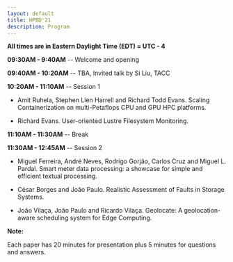 ```yaml
---
layout: default
title: HPBD'21
description: Program
---
```


**All times are in Eastern Daylight Time (EDT) = UTC - 4**

**09:30AM - 9:40AM** -- Welcome and opening

**09:40AM - 10:20AM** -- TBA, Invited talk by Si Liu, TACC

**10:20AM - 11:10AM** -- Session 1

* Amit Ruhela, Stephen Lien Harrell and Richard Todd Evans. Scaling Containerization on multi-Petaflops CPU and GPU HPC platforms.

* Richard Evans. User-oriented Lustre Filesystem Monitoring.

**11:10AM - 11:30AM** -- Break

**11:30AM - 12:45AM** -- Session 2

* Miguel Ferreira, André Neves, Rodrigo Gorjão, Carlos Cruz and Miguel L. Pardal. Smart meter data processing: a showcase for simple and efficient textual processing.

* César Borges and João Paulo.	Realistic Assessment of Faults in Storage Systems.

* João Vilaça, João Paulo and Ricardo Vilaça. Geolocate: A geolocation-aware scheduling system for Edge Computing.

**Note:**

Each paper has 20 minutes for presentation plus 5 minutes for questions and answers.

